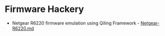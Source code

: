 # Firmware Hackery

* Netgear R6220 firmware emulation using Qiling Framework - [Netgear-R6220.md](https://github.com/kxynos/embedded_hacking/blob/master/firmware/Netgear-R6220.md)
